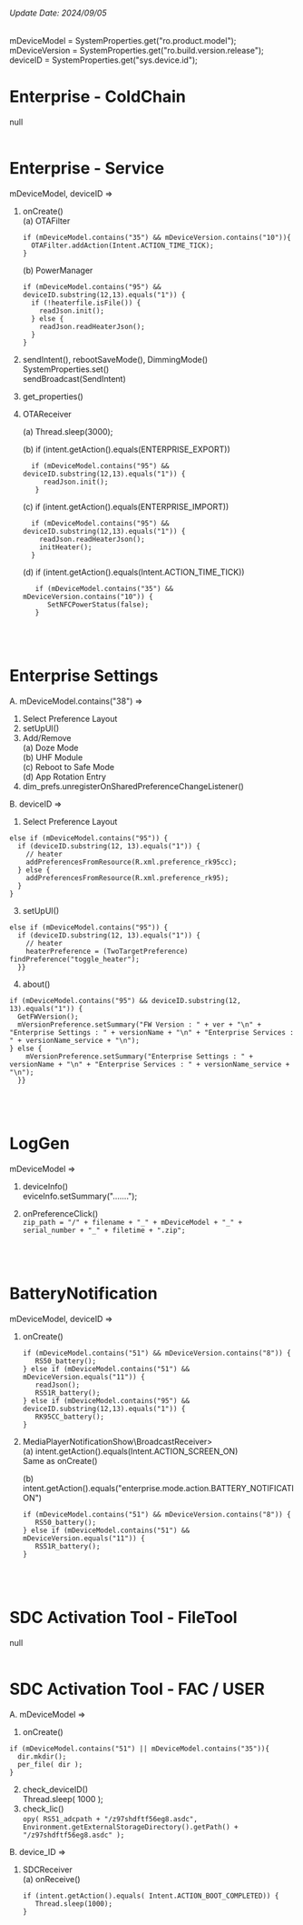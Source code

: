 ###### Update Date: 2024/09/05

mDeviceModel = SystemProperties.get("ro.product.model");  
mDeviceVersion = SystemProperties.get("ro.build.version.release");  
deviceID = SystemProperties.get("sys.device.id");  

# Enterprise - ColdChain
null
</br>
</br>

# Enterprise - Service
mDeviceModel, deviceID =>  
1. onCreate()  
   (a) OTAFilter
   ```
   if (mDeviceModel.contains("35") && mDeviceVersion.contains("10")){
     OTAFilter.addAction(Intent.ACTION_TIME_TICK);
   }
   ```

   (b) PowerManager
   ```
   if (mDeviceModel.contains("95") && deviceID.substring(12,13).equals("1")) {
     if (!heaterfile.isFile()) {
       readJson.init();
     } else {
       readJson.readHeaterJson();
     }
   }
   ```

  2. sendIntent(), rebootSaveMode(), DimmingMode()  
     SystemProperties.set()  
     sendBroadcast(SendIntent)  
  3. get_properties()
  4. OTAReceiver<BroadcastReceiver>
  
      (a) Thread.sleep(3000);

      (b) if (intent.getAction().equals(ENTERPRISE_EXPORT))  
     
     ```
       if (mDeviceModel.contains("95") && deviceID.substring(12,13).equals("1")) {
          readJson.init();
        }
     ```
     
     (c) if (intent.getAction().equals(ENTERPRISE_IMPORT))  
     
     ```
       if (mDeviceModel.contains("95") && deviceID.substring(12,13).equals("1")) {
         readJson.readHeaterJson();
         initHeater();
       }
     ```

     (d) if (intent.getAction().equals(Intent.ACTION_TIME_TICK))  

     ```
        if (mDeviceModel.contains("35") && mDeviceVersion.contains("10")) {
           SetNFCPowerStatus(false);
        }
     ```
</br>
</br>

# Enterprise Settings
A. mDeviceModel.contains("38") =>  
  1. Select Preference Layout
  2. setUpUI()
  3. Add/Remove  
    (a) Doze Mode  
    (b) UHF Module  
    (c) Reboot to Safe Mode  
    (d) App Rotation Entry 
  4. dim_prefs.unregisterOnSharedPreferenceChangeListener()  
  
B. deviceID => 
  1. Select Preference Layout
  ```
  else if (mDeviceModel.contains("95")) {
    if (deviceID.substring(12, 13).equals("1")) { 
      // heater
      addPreferencesFromResource(R.xml.preference_rk95cc);
    } else {
      addPreferencesFromResource(R.xml.preference_rk95);
    }
  }
  ```

  3. setUpUI()  
  ```
  else if (mDeviceModel.contains("95")) {
    if (deviceID.substring(12, 13).equals("1")) {
      // heater
      heaterPreference = (TwoTargetPreference) findPreference("toggle_heater");
    }}
  ```

  4. about()  
  ```
  if (mDeviceModel.contains("95") && deviceID.substring(12, 13).equals("1")) {
    GetFWVersion();
    mVersionPreference.setSummary("FW Version : " + ver + "\n" + "Enterprise Settings : " + versionName + "\n" + "Enterprise Services : " + versionName_service + "\n");
  } else {
      mVersionPreference.setSummary("Enterprise Settings : " + versionName + "\n" + "Enterprise Services : " + versionName_service + "\n");
    }}
  ```
</br>
</br>

# LogGen
mDeviceModel =>  
  1. deviceInfo()  
    eviceInfo.setSummary(".......");

  2. onPreferenceClick()  
     `zip_path = "/" + filename + "_" + mDeviceModel + "_" + serial_number + "_" + filetime + ".zip";`
</br>
</br>

# BatteryNotification
mDeviceModel, deviceID =>  
   1. onCreate()

      ```
      if (mDeviceModel.contains("51") && mDeviceVersion.contains("8")) {
         RS50_battery();
      } else if (mDeviceModel.contains("51") && mDeviceVersion.equals("11")) {
         readJson();
         RS51R_battery();
      } else if (mDeviceModel.contains("95") && deviceID.substring(12,13).equals("1")) {
         RK95CC_battery();
      }
      ```
   2. MediaPlayerNotificationShow\BroadcastReceiver>  
      (a) intent.getAction().equals(Intent.ACTION_SCREEN_ON)  
         Same as onCreate()
      
      (b) intent.getAction().equals("enterprise.mode.action.BATTERY_NOTIFICATION")  

      ```
      if (mDeviceModel.contains("51") && mDeviceVersion.contains("8")) {
         RS50_battery();
      } else if (mDeviceModel.contains("51") && mDeviceVersion.equals("11")) {
         RS51R_battery();
      }
      ```
</br>
</br>

# SDC Activation Tool - FileTool
null
</br>
</br>

# SDC Activation Tool - FAC / USER
A. mDeviceModel =>  
  1. onCreate()
  ```
  if (mDeviceModel.contains("51") || mDeviceModel.contains("35")){
    dir.mkdir();
    per_file( dir );
  }
  ```

  2. check_deviceID()  
    Thread.sleep( 1000 );  
  4. check_lic()  
    `opy( RS51_adcpath + "/z97shdftf56eg8.asdc", Environment.getExternalStorageDirectory().getPath() + "/z97shdftf56eg8.asdc" );`

B. device_ID =>  
  1. SDCReceiver<BroadcastReceiver>  
    (a) onReceive()

      ```  
      if (intent.getAction().equals( Intent.ACTION_BOOT_COMPLETED)) {
         Thread.sleep(1000);
      }
      ```
